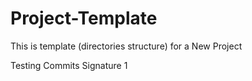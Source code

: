 # Project-Template

This is template (directories structure) for a New Project

Testing Commits Signature 1